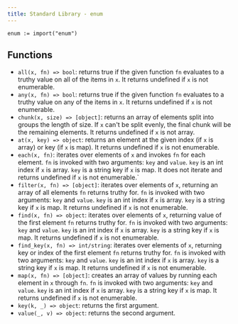 ```yaml
---
title: Standard Library - enum
---
```



```golang
enum := import("enum")
```

## Functions

- `all(x, fn) => bool`: returns true if the given function `fn` evaluates to a
  truthy value on all of the items in `x`. It returns undefined if `x` is not
  enumerable.
- `any(x, fn) => bool`: returns true if the given function `fn` evaluates to a
  truthy value on any of the items in `x`. It returns undefined if `x` is not
  enumerable.
- `chunk(x, size) => [object]`: returns an array of elements split into groups
  the length of size. If `x` can't be split evenly, the final chunk will be the
  remaining elements. It returns undefined if `x` is not array.
- `at(x, key) => object`: returns an element at the given index (if `x` is
  array) or key (if `x` is map). It returns undefined if `x` is not enumerable.
- `each(x, fn)`: iterates over elements of `x` and invokes `fn` for each
  element. `fn` is invoked with two arguments: `key` and `value`. `key` is an
  int index if `x` is array. `key` is a string key if `x` is map. It does not
  iterate and returns undefined if `x` is not enumerable.`
- `filter(x, fn) => [object]`: iterates over elements of `x`, returning an
  array of all elements `fn` returns truthy for. `fn` is invoked with two
  arguments: `key` and `value`. `key` is an int index if `x` is array. `key` is
  a string key if `x` is map. It returns undefined if `x` is not enumerable.
- `find(x, fn) => object`: iterates over elements of `x`, returning value of
  the first element `fn` returns truthy for. `fn` is invoked with two
  arguments: `key` and `value`. `key` is an int index if `x` is array. `key` is
  a string key if `x` is map. It returns undefined if `x` is not enumerable.
- `find_key(x, fn) => int/string`: iterates over elements of `x`, returning key
  or index of the first element `fn` returns truthy for. `fn` is invoked with
  two arguments: `key` and `value`. `key` is an int index if `x` is array.
  `key` is a string key if `x` is map. It returns undefined if `x` is not
  enumerable.
- `map(x, fn) => [object]`: creates an array of values by running each element
  in `x` through `fn`. `fn` is invoked with two arguments: `key` and `value`.
  `key` is an int index if `x` is array. `key` is a string key if `x` is map.
  It returns undefined if `x` is not enumerable.
- `key(k, _) => object`: returns the first argument.
- `value(_, v) => object`: returns the second argument.
